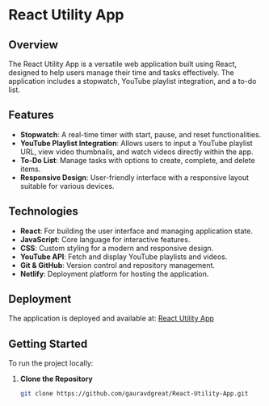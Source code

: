# React Utility App

## Overview

The React Utility App is a versatile web application built using React, designed to help users manage their time and tasks effectively. The application includes a stopwatch, YouTube playlist integration, and a to-do list.

## Features

- **Stopwatch**: A real-time timer with start, pause, and reset functionalities.
- **YouTube Playlist Integration**: Allows users to input a YouTube playlist URL, view video thumbnails, and watch videos directly within the app.
- **To-Do List**: Manage tasks with options to create, complete, and delete items.
- **Responsive Design**: User-friendly interface with a responsive layout suitable for various devices.

## Technologies

- **React**: For building the user interface and managing application state.
- **JavaScript**: Core language for interactive features.
- **CSS**: Custom styling for a modern and responsive design.
- **YouTube API**: Fetch and display YouTube playlists and videos.
- **Git & GitHub**: Version control and repository management.
- **Netlify**: Deployment platform for hosting the application.

## Deployment

The application is deployed and available at: [React Utility App](https://66b9ca882c58d142c923cb05--mellifluous-puffpuff-17e703.netlify.app/)

## Getting Started

To run the project locally:

1. **Clone the Repository**

   ```bash
   git clone https://github.com/gauravdgreat/React-Utility-App.git
